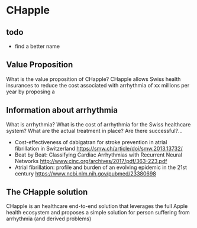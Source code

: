 # CHapple
## todo
- find a better name
## Value Proposition
What is the value proposition of CHapple? CHapple allows Swiss health insurances to reduce the cost associated with arrhythmia of xx millions per year by proposing a 
## Information about arrhythmia
What is arrhythmia? What is the cost of arrhythmia for the Swiss healthcare system? What are the actual treatment in place? Are there successful?...
- Cost-effectiveness of dabigatran for stroke prevention in atrial fibrillation in Switzerland https://smw.ch/article/doi/smw.2013.13732/
- Beat by Beat: Classifying Cardiac Arrhythmias with Recurrent Neural Networks http://www.cinc.org/archives/2017/pdf/363-223.pdf
- Atrial fibrillation: profile and burden of an evolving epidemic in the 21st century https://www.ncbi.nlm.nih.gov/pubmed/23380698
## The CHapple solution
CHapple is an healthcare end-to-end solution that leverages the full Apple health ecosystem and proposes a simple solution for person suffering from arrhythmia (and derived problems)
